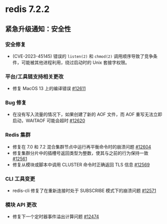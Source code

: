 # redis 7.2.2

## 紧急升级通知：安全性

### 安全修复
- (CVE-2023-45145) 错误的 `listen(2)` 和 `chmod(2)` 调用顺序导致了竞争条件，可能被其他进程利用，绕过启动时的 Unix 套接字权限。

### 平台/工具链支持相关更改
- 修复 MacOS 13 上的编译错误 [#12611](https://github.com/redis/redis/pull/12611)

### Bug 修复
- 在没有写入流量的情况下，如果创建了新的 AOF 文件，而 AOF 重写无法立即启动，WAITAOF 可能会超时 [#12620](https://github.com/redis/redis/pull/12620)

### Redis 集群
- 修复在 7.0 和 7.2 混合集群节点中运行再平衡命令时的崩溃问题 [#12604](https://github.com/redis/redis/pull/12604)
- 修复集群分片中的插槽号返回类型为整数，使其与之前的行为保持一致 [#12561](https://github.com/redis/redis/pull/12561)
- 修复从模块或脚本中调用 CLUSTER 命令时正确返回 TLS 信息 [#12569](https://github.com/redis/redis/pull/12569)

### CLI 工具变更
- redis-cli 修复了在重新连接时处于 SUBSCRIBE 模式下的崩溃问题 [#12571](https://github.com/redis/redis/pull/12571)

### 模块 API 更改
- 修复下一个定时器事件溢出计算问题 [#12474](https://github.com/redis/redis/pull/12474)
```